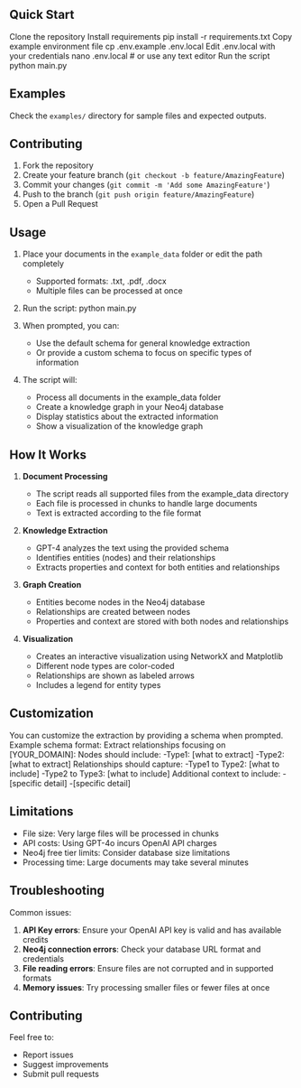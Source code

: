 ## Quick Start
Clone the repository
Install requirements
pip install -r requirements.txt
Copy example environment file
cp .env.example .env.local
Edit .env.local with your credentials
nano .env.local # or use any text editor
Run the script
python main.py

## Examples

Check the `examples/` directory for sample files and expected outputs.

## Contributing

1. Fork the repository
2. Create your feature branch (`git checkout -b feature/AmazingFeature`)
3. Commit your changes (`git commit -m 'Add some AmazingFeature'`)
4. Push to the branch (`git push origin feature/AmazingFeature`)
5. Open a Pull Request


## Usage

1. Place your documents in the `example_data` folder or edit the path completely
   - Supported formats: .txt, .pdf, .docx
   - Multiple files can be processed at once

2. Run the script: python main.py


3. When prompted, you can:
   - Use the default schema for general knowledge extraction
   - Or provide a custom schema to focus on specific types of information

4. The script will:
   - Process all documents in the example_data folder
   - Create a knowledge graph in your Neo4j database
   - Display statistics about the extracted information
   - Show a visualization of the knowledge graph

## How It Works

1. **Document Processing**
   - The script reads all supported files from the example_data directory
   - Each file is processed in chunks to handle large documents
   - Text is extracted according to the file format

2. **Knowledge Extraction**
   - GPT-4 analyzes the text using the provided schema
   - Identifies entities (nodes) and their relationships
   - Extracts properties and context for both entities and relationships

3. **Graph Creation**
   - Entities become nodes in the Neo4j database
   - Relationships are created between nodes
   - Properties and context are stored with both nodes and relationships

4. **Visualization**
   - Creates an interactive visualization using NetworkX and Matplotlib
   - Different node types are color-coded
   - Relationships are shown as labeled arrows
   - Includes a legend for entity types

## Customization

You can customize the extraction by providing a schema when prompted. Example schema format:
  Extract relationships focusing on [YOUR_DOMAIN]:
  Nodes should include:
  -Type1: [what to extract]
  -Type2: [what to extract]
  Relationships should capture:
  -Type1 to Type2: [what to include]
  -Type2 to Type3: [what to include]
  Additional context to include:
  -[specific detail]
  -[specific detail]

## Limitations

- File size: Very large files will be processed in chunks
- API costs: Using GPT-4o incurs OpenAI API charges
- Neo4j free tier limits: Consider database size limitations
- Processing time: Large documents may take several minutes

## Troubleshooting

Common issues:
1. **API Key errors**: Ensure your OpenAI API key is valid and has available credits
2. **Neo4j connection errors**: Check your database URL format and credentials
3. **File reading errors**: Ensure files are not corrupted and in supported formats
4. **Memory issues**: Try processing smaller files or fewer files at once

## Contributing

Feel free to:
- Report issues
- Suggest improvements
- Submit pull requests

